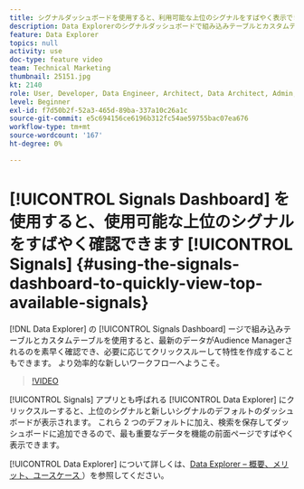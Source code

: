 ```yaml
---
title: シグナルダッシュボードを使用すると、利用可能な上位のシグナルをすばやく表示できます
description: Data Explorerのシグナルダッシュボードで組み込みテーブルとカスタムテーブルを使用する方法を説明します。 最新のデータがAudience Managerされてくるのをすばやく確認したり、必要に応じてクリックスルーして特性を作成したりできます。 より効率的な新しいワークフローへようこそ。
feature: Data Explorer
topics: null
activity: use
doc-type: feature video
team: Technical Marketing
thumbnail: 25151.jpg
kt: 2140
role: User, Developer, Data Engineer, Architect, Data Architect, Admin, Leader
level: Beginner
exl-id: f7d50b2f-52a3-465d-89ba-337a10c26a1c
source-git-commit: e5c694156ce6196b312fc54ae59755bac07ea676
workflow-type: tm+mt
source-wordcount: '167'
ht-degree: 0%

---
```


# [!UICONTROL Signals Dashboard] を使用すると、使用可能な上位のシグナルをすばやく確認できます [!UICONTROL Signals] {#using-the-signals-dashboard-to-quickly-view-top-available-signals}

[!DNL Data Explorer] の [!UICONTROL Signals Dashboard] ージで組み込みテーブルとカスタムテーブルを使用すると、最新のデータがAudience Managerされるのを素早く確認でき、必要に応じてクリックスルーして特性を作成することもできます。 より効率的な新しいワークフローへようこそ。

>[!VIDEO](https://video.tv.adobe.com/v/25151/?quality=12)

[!UICONTROL Signals] アプリとも呼ばれる [!UICONTROL Data Explorer] にクリックスルーすると、上位のシグナルと新しいシグナルのデフォルトのダッシュボードが表示されます。 これら 2 つのデフォルトに加え、検索を保存してダッシュボードに追加できるので、最も重要なデータを機能の前面ページですばやく表示できます。

[!UICONTROL Data Explorer] について詳しくは、[Data Explorer – 概要、メリット、ユースケース ](https://experienceleague.adobe.com/docs/audience-manager/user-guide/features/data-explorer/data-explorer-overview.html?lang=ja)）を参照してください。
